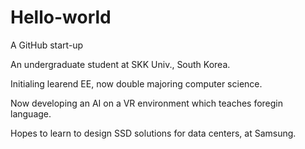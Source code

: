 # Hello-world
A GitHub start-up

An undergraduate student at SKK Univ., South Korea.

Initialing learend EE, now double majoring computer science.

Now developing an AI on a VR environment which teaches foregin language.

Hopes to learn to design SSD solutions for data centers, at Samsung.
